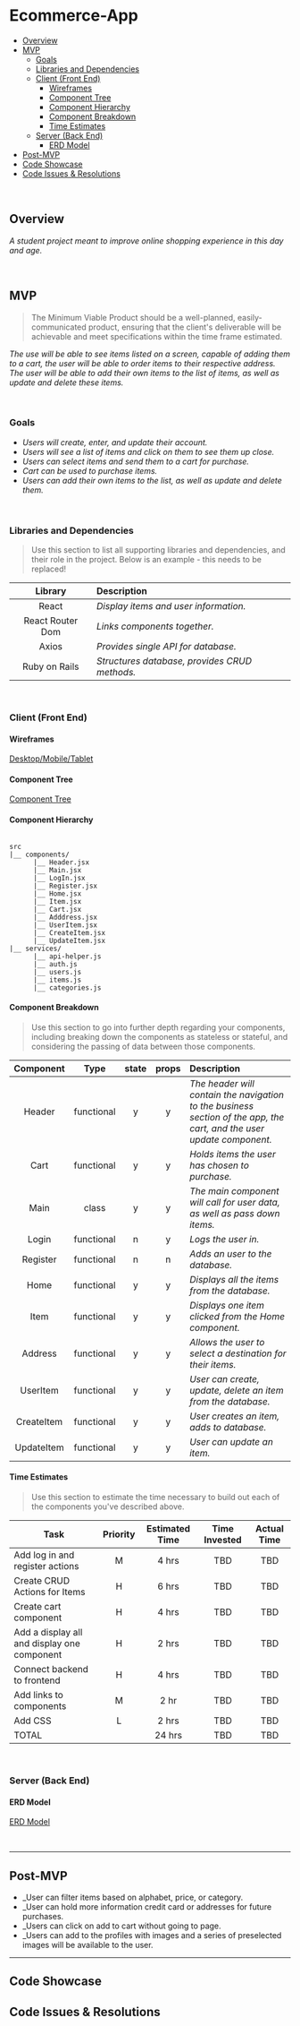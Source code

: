 # Ecommerce-App

- [Overview](#overview)
- [MVP](#mvp)
  - [Goals](#goals)
  - [Libraries and Dependencies](#libraries-and-dependencies)
  - [Client (Front End)](#client-front-end)
    - [Wireframes](#wireframes)
    - [Component Tree](#component-tree)
    - [Component Hierarchy](#component-hierarchy)
    - [Component Breakdown](#component-breakdown)
    - [Time Estimates](#time-estimates)
  - [Server (Back End)](#server-back-end)
    - [ERD Model](#erd-model)
- [Post-MVP](#post-mvp)
- [Code Showcase](#code-showcase)
- [Code Issues & Resolutions](#code-issues--resolutions)

<br>

## Overview

_A student project meant to improve online shopping experience in this day and age._


<br>

## MVP

> The Minimum Viable Product should be a well-planned, easily-communicated product, ensuring that the client's deliverable will be achievable and meet specifications within the time frame estimated.

_The use will be able to see items listed on a screen, capable of adding them to a cart, the user will be able to order items to their respective address. The user will be able to add their own items to the list of items, as well as update and delete these items._

<br>

### Goals

- _Users will create, enter, and update their account._
- _Users will see a list of items and click on them to see them up close._
- _Users can select items and send them to a cart for purchase._
- _Cart can be used to purchase items._
- _Users can add their own items to the list, as well as update and delete them._

<br>

### Libraries and Dependencies

> Use this section to list all supporting libraries and dependencies, and their role in the project. Below is an example - this needs to be replaced!

|     Library      | Description                                |
| :--------------: | :----------------------------------------- |
|      React       | _Display items and user information._ |
| React Router Dom | _Links components together._ |
|      Axios       | _Provides single API for database._ |
|   Ruby on Rails  | _Structures database, provides CRUD methods._ |

<br>

### Client (Front End)

#### Wireframes

[Desktop/Mobile/Tablet](https://whimsical.com/8go8vrW5LGxzsRNxPzsYj1)

#### Component Tree

[Component Tree](https://viewer.diagrams.net/?target=blank&highlight=0000ff&edit=_blank&layers=1&nav=1&title=My-Ecommerce-App-Parent%3AChild.drawio#R7ZrRcqIwFIafxst2gIDgZavd2hk7O6PT2d3eZeQUcIAwIQru02%2BoQcFYtTvV0zq9UfKTQPL9JydE7JB%2BUt5zmoWPzIe4Yxl%2B2SGDjmW5nic%2FK2G5EmxXCQGP%2FJVkboRJ9BeUaCh1HvmQtyoKxmIRZW1xytIUpqKlUc5Z0a72wuL2XTMagCZMpjTW1V%2BRL8KV6jnGRh9CFIT1nU1DnUloXVkJeUh9VjQkctchfc6YWB0lZR%2Fiil3NZdXuxxtn1x3jkIpjGhT3QTkbDZbTh%2FHPcTG7Kl8Gz1e26ptY1gPmbJ76ULUxOuSWcRGygKU0HjGWSdGU4gyEWCqr6FwwKYUiidVZ2R2%2B%2FN0s%2FFEXey0MylZpqUqzeZJNVC9Slsqv21XXwNcM2oxYSTmb8ynsGWYdOZQHIPbUI2tfZDwDS0B2UbbjEFMRLdr9oCqygnW9DXx5oPi%2FwwtH86Ia%2BxaUtj07qP2HYwigLUzQ6roLGs%2FVnW6yTIcfxzLJVEiLMBIwyejryAuZ5nbhWwAXUO4HqA9YNSA9lSRUliSqWGxSjq2ksJFt6mofT8i6gFi0jozFLmosEizS6zxtXDvvydQIDrmoDulr5OXOBQ%2BV9CWsgMeS7qGSdr%2BzzkGHTNSFwUJbGDBQo84GCy3Df6HZ0NizYliEtjR8JYve2GScyaLut0WHLULd%2BKpeNja%2BjzRKddsQd76mjbz1JRqjIVAfOC4lo02pq0NydkCyTwWpq0EasUAKD7jBZFptTJbr4AaTq3EaQxDlAjmcnG1MyOHkaZj6HKiAKqIEJLisyGFY7g5Yzqlg9TRYT5n%2FSWB1tQmIDMvUM9VTXs0%2BfFb29iz0dFbds%2F7oq0fWUF4aFdKawJ6A2pXRT5aq6gBvQEKPJLO3Dcm9Pm7hq7dVH49Jf8fSp1ygYiKf7enA0p%2FHb3yfQ57jcvLO9nggi5sX4K%2FnGv8iIHf%2FAA%3D%3D)

#### Component Hierarchy

``` structure

src
|__ components/
      |__ Header.jsx
      |__ Main.jsx
      |__ LogIn.jsx
      |__ Register.jsx
      |__ Home.jsx
      |__ Item.jsx
      |__ Cart.jsx
      |__ Adddress.jsx
      |__ UserItem.jsx
      |__ CreateItem.jsx
      |__ UpdateItem.jsx
|__ services/
      |__ api-helper.js
      |__ auth.js
      |__ users.js
      |__ items.js
      |__ categories.js

```

#### Component Breakdown

> Use this section to go into further depth regarding your components, including breaking down the components as stateless or stateful, and considering the passing of data between those components.

|  Component   |    Type    | state | props | Description                                                      |
| :----------: | :--------: | :---: | :---: | :--------------------------------------------------------------- |
|    Header    | functional |   y   |   y   | _The header will contain the navigation to the business section of the app, the cart, and the user update component._               |
|  Cart  | functional |   y   |   y   | _Holds items the user has chosen to purchase._       |
|   Main    |   class    |   y   |   y   | _The main component will call for user data, as well as pass down items._ |
| Login | functional |   n   |   y   | _Logs the user in._                 |
|    Register    | functional |   n   |   n   | _Adds an user to the database._ |
| Home | functional | y | y | _Displays all the items from the database._ |
| Item | functional | y | y | _Displays one item clicked from the Home component._ |
| Address | functional | y | y | _Allows the user to select a destination for their items._ |
| UserItem | functional | y | y | _User can create, update, delete an item from the database._ |
| CreateItem | functional | y | y | _User creates an item, adds to database._ |
| UpdateItem | functional | y | y | _User can update an item._ |

#### Time Estimates

> Use this section to estimate the time necessary to build out each of the components you've described above.

| Task                | Priority | Estimated Time | Time Invested | Actual Time |
| ------------------- | :------: | :------------: | :-----------: | :---------: |
| Add log in and register actions | M | 4 hrs | TBD | TBD |
| Create CRUD Actions for Items | H | 6 hrs | TBD | TBD |
| Create cart component | H | 4 hrs | TBD | TBD |
| Add a display all and display one component | H | 2 hrs | TBD | TBD |
| Connect backend to frontend | H | 4 hrs | TBD | TBD |
| Add links to components | M | 2 hr | TBD | TBD |
| Add CSS | L | 2 hrs | TBD | TBD |
| TOTAL               |          |     24 hrs      |     TBD     |     TBD     |

<br>

### Server (Back End)

#### ERD Model

[ERD Model](https://viewer.diagrams.net/?target=blank&highlight=0000ff&edit=_blank&layers=1&nav=1&title=My-Ecommerce-App.drawio#R7VnfU9swDP5r%2BlguSZNAH2kpY8e42439eORMrCbeOXHmONDy10%2BOnaRp2h4woJTbAyX5JMuyJEtfr4PRNF18kiRPrgQFPvAcuhiMzgaeFwYefmpgaYDRODBALBk1kNsC1%2BwBLOhYtGQUio6iEoIrlnfBSGQZRKqDESnFfVdtLnh315zE0AOuI8L76C9GVWLQk8Bp8QtgcVLv7DpWkpJa2QJFQqi4X4FGs8FoKoVQ5ildTIHr2NVxMevOt0gbxyRk6jELrrKz%2BGc08jxOiBpf%2Bnw8c4ZuaJ1Ty%2FrEQDEA9lVIlYhYZITPWnQiRZlR0GYdfGt1vgiRI%2Bgi%2BBuUWtpsklIJhBKVcistFJHqVGcHgdk3kUENnjPOrV3IaKvyAFJ8F1ckWxqJ1dPGzAG011sDY6FClDKCHdGwpYmOxKB26IVN%2BrDsQaSg5BLXSeBEsbuuH8QWYNzotTnCB5ump6Ts2Bi%2BI7y0WwlJQRYbM%2FmF3OKF7ESfcBZn%2BBxhfEAicAdSMSz5UytIGaUm0VCwB3Jb2dMpyQXLVHWeYDIIzprgawOw2HQf7eL2FqymZUdF9oNrzQ%2BdI8cZ26q1PcW2mEeH3xr%2Fqk%2BzoiLm8wLTvp6fxofnpyzoZWzghVzpiHYyFv4pdTeYpFiADDNxilInX%2BBnFWrH4EOlr5mW%2BSsyTIAa2tRqmc1uR0whEhJjJKyOvsaSM7x%2Bzdb4FNv%2FlYO3NfCjqErMoBiF23VNxPJ1LJHryLMOzGGujPBEC9d9xdh7zhD%2Frr9eNn43O5foeEZSsDo%2FiZwmRPb1ICWMb1badLTXOAihFK9csV8nclIU99hRbiiLoVD7dSaSQBTQG1L78Z2l6BRJ87f2pMzpO%2FGkX7rv1YO1ebQ%2BZ6o%2B1owjs%2BdEoNacV2N%2FXg35yVxkylIJ17Pv5yRlXLf%2FC%2BB3oK12Z9zWudSjBVsnjVuPLDtl3Jrz3bc80A0tlqxyQN95rdF%2F8j7YWsPEdnI2Q%2Btasua8LFkLH0nWXP8f2Vq1FI9FlisKlgr12YStnpHfrR7%2FeI2dP00fH4wHL8pL3HGPmCTko%2FDIk5232zkKHDfohHxY7%2FlcIllTVD848sabTb8%2B1ww%2FANf8rCA9SK65nWe%2BGXuTLNqzCyyNb0q5ZyqtWf9Nk6zzb5dv7cDhMtcPxdp8Z%2F%2Bszf8ALXmKJRQLyeAg%2B3JkvF9u7kmtHsPB879rHOj33YPuW3743L7lPr1v4Wv7u4Mhnu2PN6PZXw%3D%3D)

<br>

***

## Post-MVP

- _User can filter items based on alphabet, price, or category.
- _User can hold more information credit card or addresses for future purchases.
- _Users can click on add to cart without going to page.
- _Users can add to the profiles with images and a series of preselected images will be available to the user.

***

## Code Showcase


## Code Issues & Resolutions
